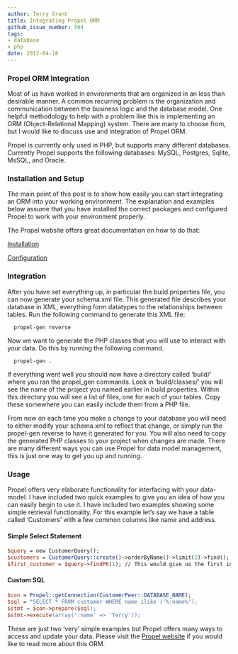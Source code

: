 ```yaml
---
author: Terry Grant
title: Integrating Propel ORM
github_issue_number: 594
tags:
- database
- php
date: 2012-04-18
---
```




### Propel ORM Integration

Most of us have worked in environments that are organized in an less than desirable manner. A common recurring problem is the organization and communication between the business logic and the database model. One helpful methodology to help with a problem like this is implementing an ORM (Object-Relational Mapping) system. There are many to choose from, but I would like to discuss use and integration of Propel ORM.

Propel is currently only used in PHP, but supports many different databases. Currently Propel supports the following databases: MySQL, Postgres, Sqlite, MsSQL, and Oracle.

### Installation and Setup

The main point of this post is to show how easily you can start integrating an ORM into your working environment. The explanation and examples below assume that you have installed the correct packages and configured Propel to work with your environment properly.

The Propel website offers great documentation on how to do that:

[Installation](http://propelorm.org/documentation/01-installation.html)

[Configuration](http://propelorm.org/documentation/02-buildtime.html)

### Integration

After you have set everything up, in particular the build.properties file, you can now generate your schema.xml file. This generated file describes your database in XML, everything form datatypes to the relationships between tables. Run the following command to generate this XML file:

```nohighlight
  propel-gen reverse
```

Now we want to generate the PHP classes that you will use to interact with your data. Do this by running the following command.

```nohighlight
  propel-gen .
```

If everything went well you should now have a directory called ‘build/’ where you ran the propel_gen commands. Look in ‘build/classes/’ you will see the name of the project you named earlier in build.properties. Within this directory you will see a list of files, one for each of your tables. Copy these somewhere you can easily include them from a PHP file.

From now on each time you make a change to your database you will need to either modify your schema.xml to reflect that change, or simply run the propel-gen reverse to have it generated for you. You will also need to copy the generated PHP classes to your project when changes are made. There are many different ways you can use Propel for data model management, this is just one way to get you up and running.

### Usage

Propel offers very elaborate functionality for interfacing with your data-model. I have included two quick examples to give you an idea of how you can easily begin to use it. I have included two examples showing some simple retrieval functionality. For this example let’s say we have a table called ‘Customers’ with a few common columns like name and address.

#### Simple Select Statement

```perl
$query = new CustomerQuery();
$customers = CustomerQuery::create()->orderByName()->limit(2)->find();
$first_customer = $query->findPK(1); // This would give us the first in the list
```

#### Custom SQL

```perl
$con = Propel::getConnection(CustomerPeer::DATABASE_NAME);
$sql = "SELECT * FROM customer WHERE name ilike ('%:name%');
$stmt = $con->prepare($sql);
$stmt->execute(array(':name' => 'Terry'));

```

These are just two ‘very’ simple examples but Propel offers many ways to access and update your data. Please visit the [Propel website](http://propelorm.org/) if you would like to read more about this ORM.


